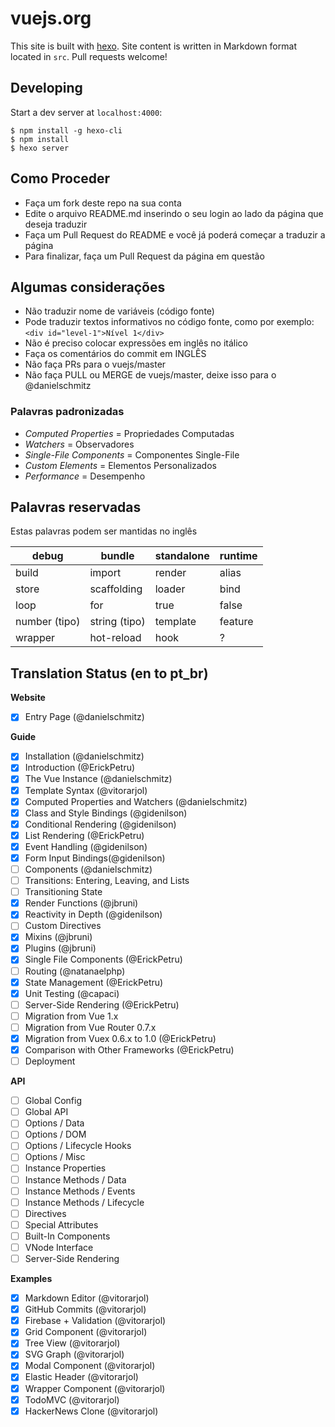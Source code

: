 # vuejs.org

This site is built with [hexo](http://hexo.io/). Site content is written in Markdown format located in `src`. Pull requests welcome!

## Developing

Start a dev server at `localhost:4000`:

```
$ npm install -g hexo-cli
$ npm install
$ hexo server
```

## Como Proceder

- Faça um fork deste repo na sua conta
- Edite o arquivo README.md inserindo o seu login ao lado da página que deseja traduzir
- Faça um Pull Request do README e você já poderá começar a traduzir a página
- Para finalizar, faça um Pull Request da página em questão

## Algumas considerações

- Não traduzir nome de variáveis (código fonte)
- Pode traduzir textos informativos no código fonte, como por exemplo: `<div id="level-1">Nível 1</div>`
- Não é preciso colocar expressões em inglês no itálico
- Faça os comentários do commit em INGLÊS
- Não faça PRs para o vuejs/master
- Não faça PULL ou MERGE de vuejs/master, deixe isso para o @danielschmitz

### Palavras padronizadas

- *Computed Properties* = Propriedades Computadas
- *Watchers* = Observadores
- *Single-File Components* = Componentes Single-File
- *Custom Elements* = Elementos Personalizados
- *Performance* = Desempenho

## Palavras reservadas

Estas palavras podem ser mantidas no inglês

| debug        | bundle           | standalone  | runtime |
| ------------- |-------------| -----| --------|
| build      | import | render | alias | router
| store      | scaffolding  |   loader | bind |
| loop | for | true | false |
| number (tipo) | string (tipo) | template | feature |
| wrapper | hot-reload | hook | ? |


## Translation Status (en to pt_br)

**Website**
- [x] Entry Page (@danielschmitz)

**Guide**
- [x] Installation (@danielschmitz)
- [x] Introduction (@ErickPetru)
- [x] The Vue Instance (@danielschmitz)
- [x] Template Syntax (@vitorarjol)
- [x] Computed Properties and Watchers (@danielschmitz)
- [x] Class and Style Bindings (@gidenilson)
- [x] Conditional Rendering (@gidenilson)
- [x] List Rendering (@ErickPetru)
- [x] Event Handling (@gidenilson)
- [x] Form Input Bindings(@gidenilson)
- [ ] Components (@danielschmitz)
- [ ] Transitions: Entering, Leaving, and Lists
- [ ] Transitioning State
- [x] Render Functions (@jbruni)
- [x] Reactivity in Depth (@gidenilson)
- [ ] Custom Directives
- [x] Mixins (@jbruni)
- [x] Plugins (@jbruni)
- [x] Single File Components (@ErickPetru)
- [ ] Routing (@natanaelphp)
- [x] State Management (@ErickPetru)
- [x] Unit Testing (@capaci)
- [ ] Server-Side Rendering (@ErickPetru)
- [ ] Migration from Vue 1.x
- [ ] Migration from Vue Router 0.7.x
- [x] Migration from Vuex 0.6.x to 1.0 (@ErickPetru)
- [x] Comparison with Other Frameworks (@ErickPetru)
- [ ] Deployment

**API**
- [ ] Global Config
- [ ] Global API
- [ ] Options / Data
- [ ] Options / DOM
- [ ] Options / Lifecycle Hooks
- [ ] Options / Misc
- [ ] Instance Properties
- [ ] Instance Methods / Data
- [ ] Instance Methods / Events
- [ ] Instance Methods / Lifecycle
- [ ] Directives
- [ ] Special Attributes
- [ ] Built-In Components
- [ ] VNode Interface
- [ ] Server-Side Rendering

**Examples**
- [x] Markdown Editor (@vitorarjol)
- [x] GitHub Commits (@vitorarjol)
- [x] Firebase + Validation (@vitorarjol)
- [x] Grid Component (@vitorarjol)
- [x] Tree View (@vitorarjol)
- [x] SVG Graph (@vitorarjol)
- [x] Modal Component (@vitorarjol)
- [x] Elastic Header (@vitorarjol)
- [x] Wrapper Component (@vitorarjol)
- [x] TodoMVC (@vitorarjol)
- [x] HackerNews Clone (@vitorarjol)
